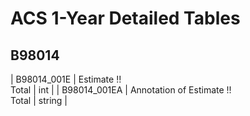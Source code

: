 # ACS 1-Year Detailed Tables

## B98014

| B98014_001E | Estimate !!<br>Total | int |
| B98014_001EA | Annotation of Estimate !!<br>Total | string |

